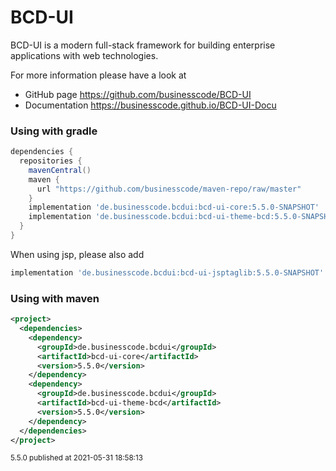 # BCD-UI

BCD-UI is a modern full-stack framework for building enterprise applications with web technologies.
<p/>
For more information please have a look at 

- GitHub page https://github.com/businesscode/BCD-UI
- Documentation https://businesscode.github.io/BCD-UI-Docu

### Using with gradle 

```groovy
dependencies {
  repositories {
    mavenCentral()
    maven {
      url "https://github.com/businesscode/maven-repo/raw/master"
    }
    implementation 'de.businesscode.bcdui:bcd-ui-core:5.5.0-SNAPSHOT'
    implementation 'de.businesscode.bcdui:bcd-ui-theme-bcd:5.5.0-SNAPSHOT'
  }
}
```

When using jsp, please also add
```gradle
implementation 'de.businesscode.bcdui:bcd-ui-jsptaglib:5.5.0-SNAPSHOT'
```

### Using with maven
````xml
<project>
  <dependencies>
    <dependency>
      <groupId>de.businesscode.bcdui</groupId>
      <artifactId>bcd-ui-core</artifactId>
      <version>5.5.0</version>
    </dependency>
    <dependency>
      <groupId>de.businesscode.bcdui</groupId>
      <artifactId>bcd-ui-theme-bcd</artifactId>
      <version>5.5.0</version>
    </dependency>
  </dependencies>
</project>
````
<small>5.5.0 published at 2021-05-31 18:58:13</small>

